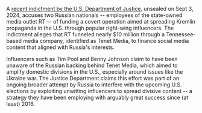 A [recent indictment by the U.S. Department of Justice](https://github.com/doctorparadox/historical-texts/blob/master/russia-investigations/sdny/gov.uscourts.nysd.627696.2.0.pdf), unsealed on Sept 3, 2024, accuses two Russian nationals -- employees of the state-owned media outlet RT -- of funding a covert operation aimed at spreading Kremlin propaganda in the U.S. through popular right-wing influencers. The indictment alleges that RT funneled nearly $10 million through a Tennessee-based media company, identified as Tenet Media, to finance social media content that aligned with Russia's interests. 

Influencers such as Tim Pool and Benny Johnson claim to have been unaware of the Russian backing behind Tenet Media, which aimed to amplify domestic divisions in the U.S., especially around issues like the Ukraine war. The Justice Department claims this effort was part of an ongoing broader attempt by Russia to interfere with the upcoming U.S. elections by exploiting unwitting influencers to spread divisive content -- a strategy they have been employing with arguably great success since (at least) 2016.
